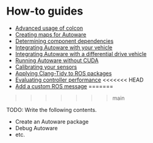 # How-to guides

- [Advanced usage of colcon](advanced-usage-of-colcon.md)
- [Creating maps for Autoware](creating-maps-for-autoware.md)
- [Determining component dependencies](determining-component-dependencies.md)
- [Integrating Autoware with your vehicle](integrating-autoware-with-your-vehicle.md)
- [Integrating Autoware with a differential drive vehicle](integrating-autoware-with-a-diff-drive-vehicle.md)
- [Running Autoware without CUDA](running-autoware-without-cuda.md)
- [Calibrating your sensors](calibrating-your-sensors.md)
- [Applying Clang-Tidy to ROS packages](applying-clang-tidy-to-ros-packages.md)
- [Evaluating controller performance](evaluating-controller-performance.md)
<<<<<<< HEAD
- [Add a custom ROS message](add-a-custom-ros-message.md)
=======
>>>>>>> main

TODO: Write the following contents.

- Create an Autoware package
- Debug Autoware
- etc.
